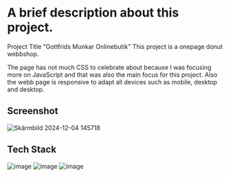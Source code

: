 
# A brief description about this project.
Project Title "Gottfrids Munkar Onlinebutik"
This project is a onepage donut webbshop.

The page has not much CSS to celebrate about because I was focusing more on JavaScript and that was also the main focus for this project.
Also the webb page is responsive to adapt all devices such as mobile, desktop and desktop.

## Screenshot
![Skärmbild 2024-12-04 145718](https://github.com/user-attachments/assets/728f84fe-008a-4fe7-957c-145a59c3ebbb) 

## Tech Stack
![image](https://github.com/user-attachments/assets/97b82d48-12c0-4424-8cbd-f86b9d7db4c2)
![image](https://github.com/user-attachments/assets/a65737c6-7d51-4b98-a75a-d7ebdde67708)
![image](https://github.com/user-attachments/assets/1284df34-1374-4118-bf5f-151764cfec3b)


















